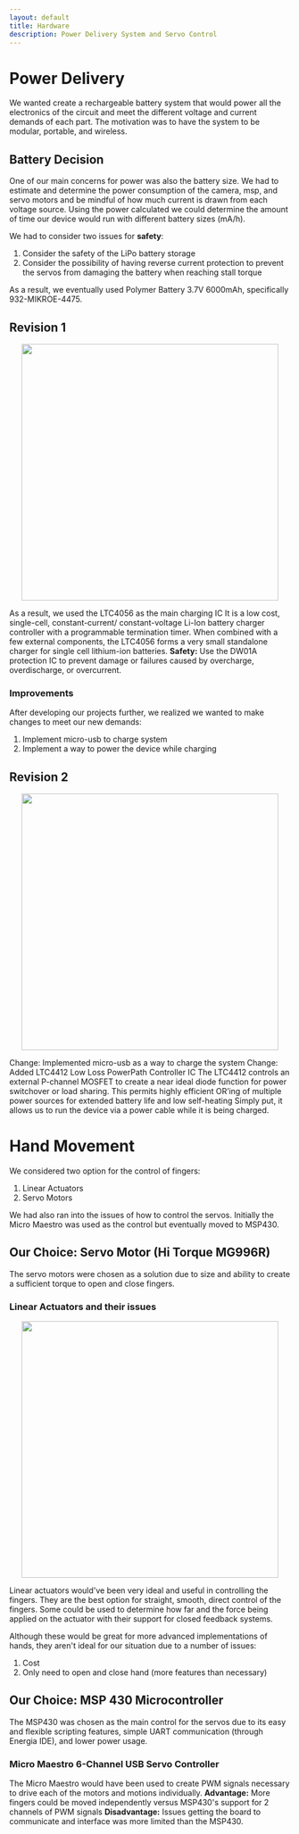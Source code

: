 ```yaml
---
layout: default
title: Hardware
description: Power Delivery System and Servo Control
---
```





# Power Delivery
We wanted create a rechargeable battery system that would power all the electronics of the circuit and meet the different voltage and current demands of each part. The motivation was to have the system to be modular, portable, and wireless.

## Battery Decision
One of our main concerns for power was also the battery size. We had to estimate and determine the power consumption of the camera, msp, and servo motors and be mindful of how much current is drawn from each voltage source. 
Using the power calculated we could determine the amount of time our device would run with different battery sizes (mA/h). 

We had to consider two issues for **safety**:
1. Consider the safety of the LiPo battery storage 
2. Consider the possibility of having reverse current protection to prevent the servos from damaging the battery when reaching stall torque

As a result, we eventually used Polymer Battery 3.7V 6000mAh, specifically 932-MIKROE-4475.

## Revision 1
<p align="center">
  <img width="460" height="460" src="https://github.com/EE-Emerge/EE-Emerge2022_GestureRecognition/blob/gh-pages/assets/css/power%20first%20iteration.PNG?raw=true">
</p>


As a result, we used the LTC4056 as the main charging IC 
It is a low cost, single-cell, constant-current/ constant-voltage Li-Ion battery charger controller with a programmable termination timer. When combined with a few external components, the LTC4056 forms a very small standalone charger for single cell lithium-ion batteries.
**Safety:** Use the DW01A protection IC to prevent damage or failures caused by overcharge, overdischarge, or overcurrent. 

### Improvements
After developing our projects further, we realized we wanted to make changes to meet our new demands:

1. Implement micro-usb to charge system
1. Implement a way to power the device while charging

## Revision 2
<p align="center">
  <img width="460" height="460" src="https://github.com/EE-Emerge/EE-Emerge2022_GestureRecognition/blob/gh-pages/assets/css/power%20second%20iteration.PNG?raw=true">
</p>
Change: Implemented micro-usb as a way to charge the system
Change: Added LTC4412 Low Loss PowerPath Controller IC 
The LTC4412 controls an external P-channel MOSFET to create a near ideal diode function for power switchover or load sharing. This permits highly efficient OR’ing of multiple power sources for extended battery life and low self-heating
Simply put, it allows us to run the device via a power cable while it is being charged. 

# Hand Movement
We considered two option for the control of fingers:
1. Linear Actuators
2. Servo Motors

We had also ran into the issues of how to control the servos. Initially the Micro Maestro was used as the control but eventually moved to MSP430.

## Our Choice: Servo Motor (Hi Torque MG996R)
The servo motors were chosen as a solution due to size and ability to create a sufficient torque to open and close fingers.

### Linear Actuators and their issues
<p align="center">
  <img width="460" height="460" src="https://github.com/EE-Emerge/EE-Emerge2022_GestureRecognition/blob/gh-pages/assets/css/servo%20motor%20linear%20actuator.PNG?raw=true">
</p>
Linear actuators would've been very ideal and useful in controlling the fingers. They are the best option for straight, smooth, direct control of the fingers. Some could be used to determine how far and the force being applied on the actuator with their support for closed feedback systems.

Although these would be great for more advanced implementations of hands, they aren't ideal for our situation due to a number of issues:
1. Cost
2. Only need to open and close hand (more features than necessary)

## Our Choice: MSP 430 Microcontroller
The MSP430 was chosen as the main control for the servos due to its easy and flexible scripting features, simple UART communication (through Energia IDE), and lower power usage. 

### Micro Maestro 6-Channel USB Servo Controller
The Micro Maestro would have been used to create PWM signals necessary to drive each of the motors and motions individually.
**Advantage:** More fingers could be moved independently versus MSP430's support for 2 channels of PWM signals
**Disadvantage:** Issues getting the board to communicate and interface was more limited than the MSP430.

